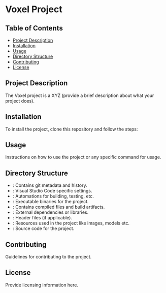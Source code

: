 # Voxel Project

## Table of Contents

- [Project Description](#project-description)
- [Installation](#installation)
- [Usage](#usage)
- [Directory Structure](#directory-structure)
- [Contributing](#contributing)
- [License](#license)

## Project Description

The Voxel project is a XYZ (provide a brief description about what your project does).

## Installation

To install the project, clone this repository and follow the steps:

## Usage

Instructions on how to use the project or any specific command for usage.

## Directory Structure

- : Contains git metadata and history.
- : Visual Studio Code specific settings.
- : Automations for building, testing, etc.
- : Executable binaries for the project.
- : Contains compiled files and build artifacts.
- : External dependencies or libraries.
- : Header files (if applicable).
- : Resources used in the project like images, models etc.
- : Source code for the project.

## Contributing

Guidelines for contributing to the project.

## License

Provide licensing information here.
